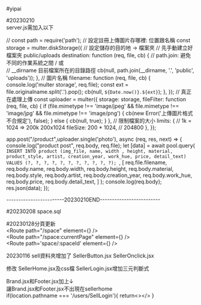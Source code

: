 #yipai

#20230210  
server.js需加入以下  
  
// const path = require('path');
// 設定註冊上傳圖片存哪裡: 位置跟名稱
const storage = multer.diskStorage({
  // 設定儲存的目的地 -> 檔案夾
  // 先手動建立好檔案夾 public/uploads
  destination: function (req, file, cb) {
    // path.join: 避免不同的作業系統之間 / 或 \
    // __dirname 目前檔案所在的目錄路徑
    cb(null, path.join(__dirname, '.', 'public', 'uploads'));
  },
  // 圖片名稱
  filename: function (req, file, cb) {
    console.log('multer storage', req.file);
    const ext = file.originalname.split('.').pop();
    cb(null, `${Date.now()}.${ext}`);
  },
});
// 真正在處理上傳
const uploader = multer({
  storage: storage,
  fileFilter: function (req, file, cb) {
    if (file.mimetype !== 'image/jpeg' && file.mimetype !== 'image/jpg' && file.mimetype !== 'image/png') {
      cb(new Error('上傳圖片格式不合規定'), false);
    } else {
      cb(null, true);
    }
  },
  // 限制檔案的大小
  limits: {
    // 1k = 1024 => 200k 200x1024
    fileSize: 200 * 1024, // 204800
  },
});

app.post("/product",uploader.single('photo'), async (req, res, next) => {
    console.log("product post", req.body, req.file);
    let [data] = await pool.query(
        `INSERT INTO product (img_file, name, width , height, material, product_style, artist, creation_year, work_hue, price, detail_text) VALUES (?, ?, ?, ?, ?, ?, ?, ?, ?, ?, ?); `,
        [
            req.file.filename,
            req.body.name,
            req.body.width,
            req.body.height,
            req.body.material,
            req.body.style,
            req.body.artist,
            req.body.creation_year,
            req.body.work_hue,
            req.body.price,
            req.body.detail_text,
        ]
    );
    console.log(req.body);
      res.json(data);
    });

------------------------20230210END-------------------------

#20230208
space.sql

#20230128分頁更新  
<Route path="/space" element={<Space />} />  
<Route path="/space:currentPage" element={<Space />} />  
<Route path='space/:spaceId' element={<SpaceDetail />} />

20230116
sell資料夾增加了
SellerButton.jsx
SellerOnclick.jsx

修改
SellerHome.jsx及css檔
SellerLogin.jsx增加三元判斷式

Brand.jsx和Footer.jsx加上↓  
讓Brand.jsx和Footer.jsx不出現在sellerhome  
if(location.pathname === '/users/SellLogin'){
    return<></>
  }
